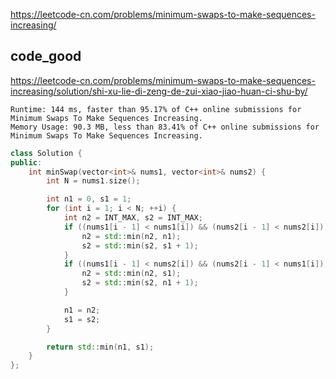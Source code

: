 
https://leetcode-cn.com/problems/minimum-swaps-to-make-sequences-increasing/

## code_good

https://leetcode-cn.com/problems/minimum-swaps-to-make-sequences-increasing/solution/shi-xu-lie-di-zeng-de-zui-xiao-jiao-huan-ci-shu-by/


```
Runtime: 144 ms, faster than 95.17% of C++ online submissions for Minimum Swaps To Make Sequences Increasing.
Memory Usage: 90.3 MB, less than 83.41% of C++ online submissions for Minimum Swaps To Make Sequences Increasing.
```

```cpp
class Solution {
public:
    int minSwap(vector<int>& nums1, vector<int>& nums2) {
        int N = nums1.size();

        int n1 = 0, s1 = 1;
        for (int i = 1; i < N; ++i) {
            int n2 = INT_MAX, s2 = INT_MAX;
            if ((nums1[i - 1] < nums1[i]) && (nums2[i - 1] < nums2[i])) {
                n2 = std::min(n2, n1);
                s2 = std::min(s2, s1 + 1);
            }
            if ((nums1[i - 1] < nums2[i]) && (nums2[i - 1] < nums1[i])) {
                n2 = std::min(n2, s1);
                s2 = std::min(s2, n1 + 1);
            }

            n1 = n2;
            s1 = s2;
        }

        return std::min(n1, s1);
    }
};
```